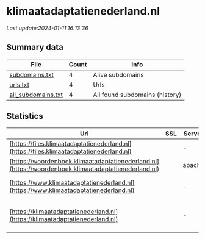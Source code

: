 # klimaatadaptatienederland.nl
*Last update:2024-01-11 16:13:36*
## Summary data
| File       | Count | Info |
|------------|-------|------|
|[subdomains.txt](/data/klimaatadaptatienederland/subdomains.txt)|4|Alive subdomains|
|[urls.txt](/data/klimaatadaptatienederland/urls.txt)|4|Urls|
|[all_subdomains.txt](/data/klimaatadaptatienederland/all_subdomains.txt)|4|All found subdomains (history)|
## Statistics
| Url | SSL | Server | Cookie | HSTS | CSP | XFO | XXP | RP | Tech |
|------------|-------|------|------|------|------|------|------|------|------|
|[https://files.klimaatadaptatienederland.nl](https://files.klimaatadaptatienederland.nl)| |-| | | | | |:white_check_mark: ||
|[https://woordenboek.klimaatadaptatienederland.nl](https://woordenboek.klimaatadaptatienederland.nl)| |apache| |:white_check_mark: | | |:white_check_mark: | |:white_check_mark: |Apache HTTP Server H...|
|[https://www.klimaatadaptatienederland.nl](https://www.klimaatadaptatienederland.nl)| |-| |:white_check_mark: | |:white_check_mark: |:white_check_mark: |:white_check_mark: |HSTS Microsoft ASP.N...|
|[https://klimaatadaptatienederland.nl](https://klimaatadaptatienederland.nl)| |-| |:white_check_mark: | |:white_check_mark: |:white_check_mark: |:white_check_mark: |Google Tag Manager H...|